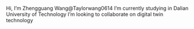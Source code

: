 Hi, I’m Zhengguang Wang@Taylorwang0614
I’m currently studying in Dalian University of Technology
I’m looking to collaborate on digital twin technology


<!---
Taylorwang0614/Taylorwang0614 is a ✨ special ✨ repository because its `README.md` (this file) appears on your GitHub profile.
You can click the Preview link to take a look at your changes.
--->

